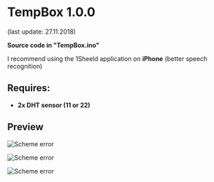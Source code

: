 # TempBox 1.0.0

(last update: 27.11.2018)


<b>Source code in "TempBox.ino"</b>

I recommend using the 1Sheeld application on <b>iPhone</b> (better speech recognition)

## Requires:

* <b>2x DHT sensor (11 or 22)</b>

## Preview

![Scheme error](https://github.com/Kacper1263/arduino/tree/master/1Sheeld/TTS/TTS_2.0.0/Prev2.jpg)

![Scheme error](https://github.com/Kacper1263/arduino/tree/master/1Sheeld/TTS/TTS_2.0.0/Prev1.jpg)

![Scheme error](https://github.com/Kacper1263/arduino/tree/master/1Sheeld/TTS/TTS_2.0.0/Prev3.jpg)